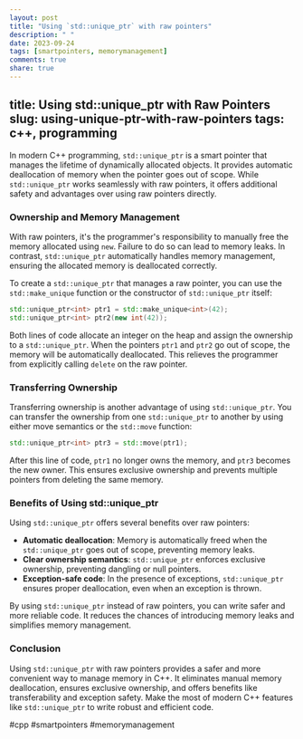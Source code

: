 ```yaml
---
layout: post
title: "Using `std::unique_ptr` with raw pointers"
description: " "
date: 2023-09-24
tags: [smartpointers, memorymanagement]
comments: true
share: true
---
```

title: Using std::unique_ptr with Raw Pointers
slug: using-unique-ptr-with-raw-pointers
tags: c++, programming
---

In modern C++ programming, `std::unique_ptr` is a smart pointer that manages the lifetime of dynamically allocated objects. It provides automatic deallocation of memory when the pointer goes out of scope. While `std::unique_ptr` works seamlessly with raw pointers, it offers additional safety and advantages over using raw pointers directly.

### Ownership and Memory Management

With raw pointers, it's the programmer's responsibility to manually free the memory allocated using `new`. Failure to do so can lead to memory leaks. In contrast, `std::unique_ptr` automatically handles memory management, ensuring the allocated memory is deallocated correctly.

To create a `std::unique_ptr` that manages a raw pointer, you can use the `std::make_unique` function or the constructor of `std::unique_ptr` itself:

```cpp
std::unique_ptr<int> ptr1 = std::make_unique<int>(42);
std::unique_ptr<int> ptr2(new int(42));
```

Both lines of code allocate an integer on the heap and assign the ownership to a `std::unique_ptr`. When the pointers `ptr1` and `ptr2` go out of scope, the memory will be automatically deallocated. This relieves the programmer from explicitly calling `delete` on the raw pointer.

### Transferring Ownership

Transferring ownership is another advantage of using `std::unique_ptr`. You can transfer the ownership from one `std::unique_ptr` to another by using either move semantics or the `std::move` function:

```cpp
std::unique_ptr<int> ptr3 = std::move(ptr1);
```

After this line of code, `ptr1` no longer owns the memory, and `ptr3` becomes the new owner. This ensures exclusive ownership and prevents multiple pointers from deleting the same memory.

### Benefits of Using std::unique_ptr

Using `std::unique_ptr` offers several benefits over raw pointers:

- **Automatic deallocation**: Memory is automatically freed when the `std::unique_ptr` goes out of scope, preventing memory leaks.
- **Clear ownership semantics**: `std::unique_ptr` enforces exclusive ownership, preventing dangling or null pointers.
- **Exception-safe code**: In the presence of exceptions, `std::unique_ptr` ensures proper deallocation, even when an exception is thrown.

By using `std::unique_ptr` instead of raw pointers, you can write safer and more reliable code. It reduces the chances of introducing memory leaks and simplifies memory management.

### Conclusion

Using `std::unique_ptr` with raw pointers provides a safer and more convenient way to manage memory in C++. It eliminates manual memory deallocation, ensures exclusive ownership, and offers benefits like transferability and exception safety. Make the most of modern C++ features like `std::unique_ptr` to write robust and efficient code.

#cpp #smartpointers #memorymanagement